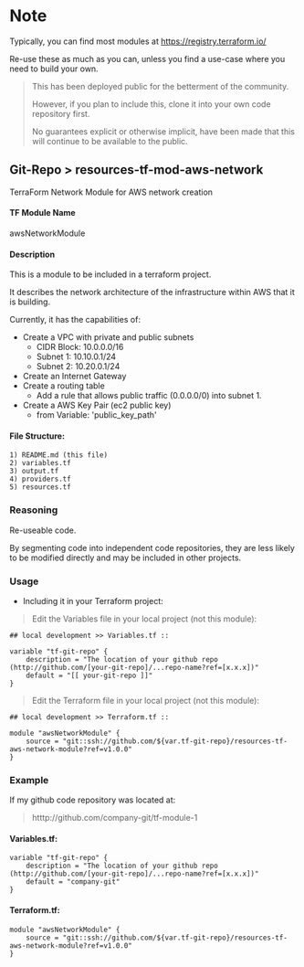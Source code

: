 # Note
Typically, you can find most modules at https://registry.terraform.io/

Re-use these as much as you can, unless you find a use-case where you need to build your own.

>This has been deployed public for the betterment of the community. 
>
>However, if you plan to include this, clone it into your own code repository first. 
>
>No guarantees explicit or otherwise implicit, have been made that this will continue to be available to the public.



## Git-Repo > resources-tf-mod-aws-network
TerraForm Network Module for AWS network creation

#### TF Module Name
awsNetworkModule

#### Description
This is a module to be included in a terraform project. 

It describes the network architecture of the infrastructure within AWS that it is building.

Currently, it has the capabilities of: 
* Create a VPC with private and public subnets
    * CIDR Block: 10.0.0.0/16
    * Subnet 1: 10.10.0.1/24
    * Subnet 2: 10.20.0.1/24
* Create an Internet Gateway
* Create a routing table
    * Add a rule that allows public traffic (0.0.0.0/0) into subnet 1.
* Create a AWS Key Pair (ec2 public key)
    * from Variable: 'public_key_path'

#### File Structure:
>
    1) README.md (this file)
    2) variables.tf
    3) output.tf
    4) providers.tf
    5) resources.tf

### Reasoning
Re-useable code.

By segmenting code into independent code repositories, they are less likely to be modified directly and may be included in other projects.

### Usage
* Including it in your Terraform project:

> Edit the Variables file in your local project (not this module):

    ## local development >> Variables.tf ::

    variable "tf-git-repo" {
        description = "The location of your github repo (http://github.com/[your-git-repo]/...repo-name?ref=[x.x.x])"
        default = "[[ your-git-repo ]]"
    }

> Edit the Terraform file in your local project (not this module):

    ## local development >> Terraform.tf ::

    module "awsNetworkModule" {
        source = "git::ssh://github.com/${var.tf-git-repo}/resources-tf-aws-network-module?ref=v1.0.0"
    }


### Example

If my github code repository was located at:
>htttp://github.com/company-git/tf-module-1
>

#### Variables.tf:

    variable "tf-git-repo" {
        description = "The location of your github repo (http://github.com/[your-git-repo]/...repo-name?ref=[x.x.x])"
        default = "company-git"
    }

#### Terraform.tf:

    module "awsNetworkModule" {
        source = "git::ssh://github.com/${var.tf-git-repo}/resources-tf-aws-network-module?ref=v1.0.0"
    }